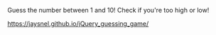 Guess the number between 1 and 10! Check if you're too high or low!

https://jaysnel.github.io/jQuery_guessing_game/
